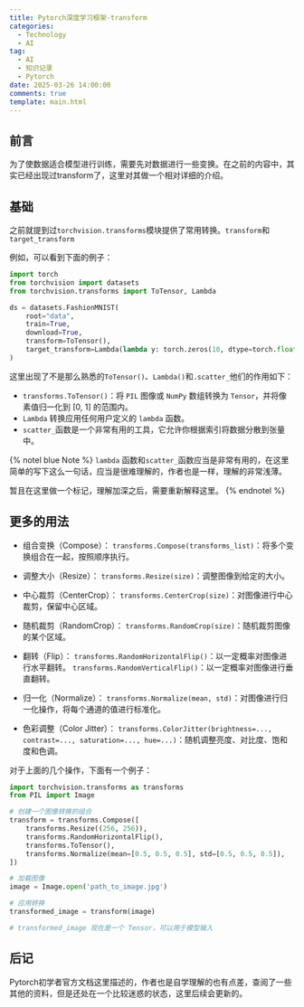 ```yaml
---
title: Pytorch深度学习框架-transform
categories:
  - Technology
  - AI
tag:
  - AI
  - 知识记录
  - Pytorch
date: 2025-03-26 14:00:00
comments: true
template: main.html
---
```

## 前言
为了使数据适合模型进行训练，需要先对数据进行一些变换。在之前的内容中，其实已经出现过transform了，这里对其做一个相对详细的介绍。

## 基础
之前就提到过`torchvision.transforms`模块提供了常用转换。`transform`和`target_transform`

例如，可以看到下面的例子：
```py
import torch
from torchvision import datasets
from torchvision.transforms import ToTensor, Lambda

ds = datasets.FashionMNIST(
    root="data",
    train=True,
    download=True,
    transform=ToTensor(),
    target_transform=Lambda(lambda y: torch.zeros(10, dtype=torch.float).scatter_(0, torch.tensor(y), value=1))
)
```

这里出现了不是那么熟悉的`ToTensor()`、`Lambda()`和`.scatter_`他们的作用如下：

* `transforms.ToTensor()`：将 `PIL` 图像或 `NumPy` 数组转换为 `Tensor`，并将像素值归一化到 [0, 1] 的范围内。
* `Lambda` 转换应用任何用户定义的 `lambda` 函数。
* `scatter_`函数是一个非常有用的工具，它允许你根据索引将数据分散到张量中。

{% notel blue Note %}
`lambda` 函数和`scatter_`函数应当是非常有用的，在这里简单的写下这么一句话，应当是很难理解的，作者也是一样，理解的非常浅薄。

暂且在这里做一个标记，理解加深之后，需要重新解释这里。
{% endnotel %}

## 更多的用法
* 组合变换（Compose）：
`transforms.Compose(transforms_list)`：将多个变换组合在一起，按照顺序执行。
    
* 调整大小（Resize）：
`transforms.Resize(size)`：调整图像到给定的大小。

* 中心裁剪（CenterCrop）：
`transforms.CenterCrop(size)`：对图像进行中心裁剪，保留中心区域。

* 随机裁剪（RandomCrop）：
`transforms.RandomCrop(size)`：随机裁剪图像的某个区域。

* 翻转（Flip）：
`transforms.RandomHorizontalFlip()`：以一定概率对图像进行水平翻转。
`transforms.RandomVerticalFlip()`：以一定概率对图像进行垂直翻转。

* 归一化（Normalize）：
`transforms.Normalize(mean, std)`：对图像进行归一化操作，将每个通道的值进行标准化。

* 色彩调整（Color Jitter）：
`transforms.ColorJitter(brightness=..., contrast=..., saturation=..., hue=...)`：随机调整亮度、对比度、饱和度和色调。

对于上面的几个操作，下面有一个例子：
```py
import torchvision.transforms as transforms
from PIL import Image

# 创建一个图像转换的组合
transform = transforms.Compose([
    transforms.Resize((256, 256)),
    transforms.RandomHorizontalFlip(),
    transforms.ToTensor(),
    transforms.Normalize(mean=[0.5, 0.5, 0.5], std=[0.5, 0.5, 0.5]),
])

# 加载图像
image = Image.open('path_to_image.jpg')

# 应用转换
transformed_image = transform(image)

# transformed_image 现在是一个 Tensor，可以用于模型输入
```

## 后记
Pytorch初学者官方文档这里描述的，作者也是自学理解的也有点差，查阅了一些其他的资料，但是还处在一个比较迷惑的状态，这里后续会更新的。
